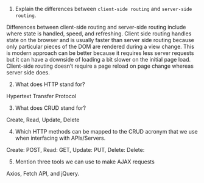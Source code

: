 1.  Explain the differences between `client-side routing` and `server-side routing`.

Differences between client-side routing and server-side routing include where state is handled, speed, and refreshing. Client side routing handles state on the browser and is usually faster than server side routing because only particular pieces of the DOM are rendered during a view change. This is modern approach can be better because it requires less server requests but it can have a downside of loading a bit slower on the initial page load. Client-side routing doesn’t require a page reload on page change whereas server side does.

2.  What does HTTP stand for?

Hypertext Transfer Protocol

3.  What does CRUD stand for?

Create, Read, Update, Delete

4.  Which HTTP methods can be mapped to the CRUD acronym that we use when interfacing with APIs/Servers.

Create: POST, Read: GET, Update: PUT, Delete: Delete:

5.  Mention three tools we can use to make AJAX requests

Axios, Fetch API, and jQuery.
